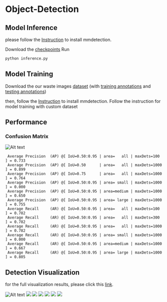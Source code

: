 # Object-Detection

## Model Inference 

please follow the [Instruction](https://github.com/open-mmlab/mmdetection/blob/master/docs/en/get_started.md) to install mmdetection.

Download the [checkpoints](https://drive.google.com/file/d/1tyysydkQy0L5IWoagDfKLB-w74GX6D9G/view?usp=sharing)
Run
````Python
python inference.py
````



## Model Training 

Download the our waste images [dataset](https://drive.google.com/drive/folders/1-23NmZPe4av56-1u2A8Ev4_4eBlmyvc-?usp=sharing) (with [training annotations](https://drive.google.com/file/d/1WNo_BLJYWYewXbUVuEJjVyR2hPHOYuXq/view?usp=sharing) and [testing annotations](https://drive.google.com/file/d/1WS9f4ZxF9XT6KUM0Uoj7qH3qayCjZdIl/view?usp=sharing
))

then, follow the [Instruction](https://mmdetection.readthedocs.io/en/stable/get_started.html#installation) to install mmdetection. Follow the instruction for model training with custom dataset



## Performance

### Confusion Matrix
![Alt text](https://github.com/zotbins/Zotbins-Waste-Recognition/blob/main/Object%20Detection/confusion_matrix.png)

```
 Average Precision  (AP) @[ IoU=0.50:0.95 | area=   all | maxDets=100 ] = 0.733
 Average Precision  (AP) @[ IoU=0.50      | area=   all | maxDets=1000 ] = 0.899
 Average Precision  (AP) @[ IoU=0.75      | area=   all | maxDets=1000 ] = 0.764
 Average Precision  (AP) @[ IoU=0.50:0.95 | area= small | maxDets=1000 ] = 0.000
 Average Precision  (AP) @[ IoU=0.50:0.95 | area=medium | maxDets=1000 ] = 0.650
 Average Precision  (AP) @[ IoU=0.50:0.95 | area= large | maxDets=1000 ] = 0.755
 Average Recall     (AR) @[ IoU=0.50:0.95 | area=   all | maxDets=100 ] = 0.782
 Average Recall     (AR) @[ IoU=0.50:0.95 | area=   all | maxDets=300 ] = 0.782
 Average Recall     (AR) @[ IoU=0.50:0.95 | area=   all | maxDets=1000 ] = 0.782
 Average Recall     (AR) @[ IoU=0.50:0.95 | area= small | maxDets=1000 ] = 0.000
 Average Recall     (AR) @[ IoU=0.50:0.95 | area=medium | maxDets=1000 ] = 0.667
 Average Recall     (AR) @[ IoU=0.50:0.95 | area= large | maxDets=1000 ] = 0.805
```

## Detection Visualization
for the full visualization results, please click this [link](https://drive.google.com/drive/folders/1GF0rOI4xoRuV1Co9jTWBg1gP6LlzpvfF?usp=sharing).

![Alt text](https://github.com/zotbins/Zotbins-Waste-Recognition/blob/main/Object%20Detection/results/drink_cup_pepsi%20(2).JPG)
![ ](https://github.com/zotbins/Zotbins-Waste-Recognition/blob/main/Object%20Detection/results/drink_cup_pepsi%20(80).JPG)
![ ](https://github.com/zotbins/Zotbins-Waste-Recognition/blob/main/Object%20Detection/results/kettle_corn_bag%20(15).JPG)
![ ](https://github.com/zotbins/Zotbins-Waste-Recognition/blob/main/Object%20Detection/results/napkins%20(48).JPG)
![ ](https://github.com/zotbins/Zotbins-Waste-Recognition/blob/main/Object%20Detection/results/nestle-51.JPG)
![ ](https://github.com/zotbins/Zotbins-Waste-Recognition/blob/main/Object%20Detection/results/nestle-71.JPG)
![ ](https://github.com/zotbins/Zotbins-Waste-Recognition/blob/main/Object%20Detection/results/paper_box-9.jpg)
